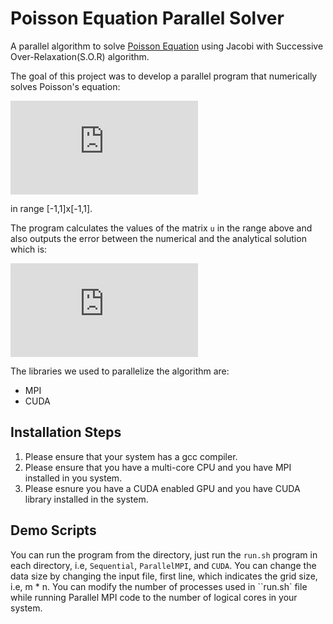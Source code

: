 # Poisson Equation Parallel Solver
A parallel algorithm to solve [Poisson Equation](https://en.wikipedia.org/wiki/Poisson%27s_equation) using Jacobi with Successive Over-Relaxation(S.O.R) algorithm.

The goal of this project was to develop a parallel program that numerically solves Poisson's equation:

![equation](https://latex.codecogs.com/png.latex?%5Cbg_white%20%28%7B%5Cnabla%7D%5E2%20-%20a%29u%3D%5Cfrac%7Bd%5E2%7D%7Bdx%5E2%7Du%20&plus;%20%5Cfrac%7Bd%5E2%7D%7Bdy%5E2%7Du%20-%20au%20%3D%20f)

in range [-1,1]x[-1,1].

The program calculates the values of the matrix `u` in the range above and also outputs the error between the numerical and the analytical solution which is:

![equation](https://latex.codecogs.com/png.latex?%5Cbg_white%20u%28x%2Cy%29%20%3D%20%281-x%5E2%29%281-y%5E2%29)

The libraries we used to parallelize the algorithm are:
  - MPI
  - CUDA
  

## Installation Steps
1. Please ensure that your system has a gcc compiler.
2. Please ensure that you have a multi-core CPU and you have MPI installed in you system.
3. Please esnure you have a CUDA enabled GPU and you have CUDA library installed in the system.

## Demo Scripts
You can run the program from the directory, just run the `run.sh` program in each directory, i.e, `Sequential`, `ParallelMPI`, and `CUDA`.
You can change the data size by changing the input file, first line, which indicates the grid size, i.e, m * n.
You can modify the number of processes used in ``run.sh` file while running Parallel MPI code to the number of logical cores in your system.
